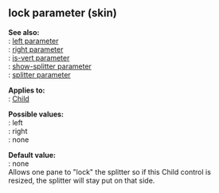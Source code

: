 ## lock parameter (skin)    
**See also:**    
:   [left parameter](/%7Bskin%7D/param/left)    
:   [right parameter](/%7Bskin%7D/param/right)    
:   [is-vert parameter](/%7Bskin%7D/param/is-vert)    
:   [show-splitter parameter](/%7Bskin%7D/param/show-splitter)    
:   [splitter parameter](/%7Bskin%7D/param/splitter)    
<!-- -->    
**Applies to:**    
:   [Child](/%7Bskin%7D/control/child)    
<!-- -->    
**Possible values:**    
:   left    
:   right    
:   none    
<!-- -->    
**Default value:**    
:   none    
Allows one pane to \"lock\" the splitter so if this Child control is    
resized, the splitter will stay put on that side.  
